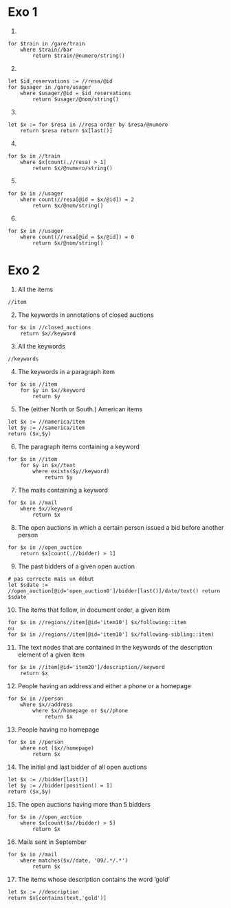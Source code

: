 # Exo 1

1. 
```
for $train in /gare/train 
    where $train//bar 
        return $train/@numero/string()
```

2. 
```
let $id_reservations := //resa/@id 
for $usager in /gare/usager 
    where $usager/@id = $id_reservations 
        return $usager/@nom/string()
```

3. 
```
let $x := for $resa in //resa order by $resa/@numero 
    return $resa return $x[last()]
```

4. 
```
for $x in //train 
    where $x[count(.//resa) > 1] 
        return $x/@numero/string()
```
5. 
```
for $x in //usager 
    where count(//resa[@id = $x/@id]) = 2 
        return $x/@nom/string()
```
6. 
```
for $x in //usager 
    where count(//resa[@id = $x/@id]) = 0 
        return $x/@nom/string()
```

# Exo 2

1. All the items
```
//item
```

2. The keywords in annotations of closed auctions
```
for $x in //closed_auctions
    return $x//keyword
```

3. All the keywords
```
//keywords
```

4. The keywords in a paragraph item
```
for $x in //item 
    for $y in $x//keyword 
        return $y
```

5. The (either North or South.) American items
```
let $x := //namerica/item 
let $y := //samerica/item 
return ($x,$y)
```

6. The paragraph items containing a keyword
```
for $x in //item 
    for $y in $x//text 
        where exists($y//keyword)
            return $y
```

7. The mails containing a keyword
```
for $x in //mail 
    where $x//keyword 
        return $x
```

8. The open auctions in which a certain person issued a bid before another person
```
for $x in //open_auction 
    return $x[count(.//bidder) > 1]
```

9. The past bidders of a given open auction
```
# pas correcte mais un début
let $sdate := //open_auction[@id='open_auction0']/bidder[last()]/date/text() return $sdate

```

10. The items that follow, in document order, a given item
```
for $x in //regions//item[@id='item10'] $x/following::item
ou
for $x in //regions//item[@id='item10'] $x/following-sibling::item)
```

11. The text nodes that are contained in the keywords of the description element of a given item
```
for $x in //item[@id='item20']/description//keyword
    return $x
```

12. People having an address and either a phone or a homepage
```
for $x in //person 
    where $x//address 
        where $x//homepage or $x//phone 
            return $x
```

13. People having no homepage
```
for $x in //person
	where not ($x//homepage)
		return $x
```

14. The initial and last bidder of all open auctions
```
let $x := //bidder[last()]
let $y := //bidder[position() = 1]
return ($x,$y)
```

15. The open auctions having more than 5 bidders
```
for $x in //open_auction 
    where $x[count($x//bidder) > 5] 
        return $x
```

16. Mails sent in September
```
for $x in //mail
    where matches($x//date, '09/.*/.*') 
        return $x
```

17. The items whose description contains the word ‘gold’
```
let $x := //description
return $x[contains(text,'gold')]
```
